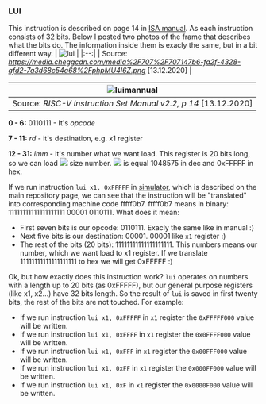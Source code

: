 ### LUI
This instruction is described on page 14 in [ISA manual](https://riscv.org/wp-content/uploads/2017/05/riscv-spec-v2.2.pdf). 
As each instruction consists of 32 bits. Below I posted two photos of the frame that describes what the bits do. The information inside them is exacly the same, but in a bit different way.
| ![lui](https://user-images.githubusercontent.com/43972902/102013637-b861e200-3d51-11eb-84fd-82e637f4335e.png) |
|:--:|
| Source: *https://media.cheggcdn.com/media%2F707%2F707147b6-fa2f-4328-afd2-7a3d68c54a68%2FphpMU4I6Z.png*  [13.12.2020] |

| ![luimannual](https://user-images.githubusercontent.com/43972902/102015145-0b3f9780-3d5a-11eb-9fc1-90a92669eece.png) |
|:--:|
| Source: *RISC-V Instruction Set Manual v2.2, p 14*  [13.12.2020] |

**0 - 6:** 0110111 - It's *opcode*

**7 - 11:**  *rd* - it's destination, e.g. x1 register

**12 - 31:** *imm* - it's number what we want load. This register is 20 bits long, so we can load <img src="https://render.githubusercontent.com/render/math?math=2^{20}-1">  size number. <img src="https://render.githubusercontent.com/render/math?math=2^{20}-1"> is equal 1048575 in dec and 0xFFFFF in hex.

If we run instruction `lui x1, 0xFFFFF` in [simulator](https://www.kvakil.me/venus/), which is described on the main repository page, we can see that the instruction will be "translated" into corresponding machine code fffff0b7. fffff0b7 means in binary: 11111111111111111111 00001 0110111. What does it mean:
- First seven bits is our opcode: 0110111. Exacly the same like in manual :)
- Next five bits is our destination: 00001. 00001 like `x1` register :)
- The rest of the bits (20 bits): 11111111111111111111. This numbers means our number, which we want load to x1 register. If we translate 11111111111111111111 to hex we will get 0xFFFFF :)

Ok, but how exactly does this instruction work? `lui` operates on numbers with a length up to 20 bits (as 0xFFFFF), but our general purpose registers (like x1, x2...) have 32 bits length. So the result of `lui` is saved in first twenty bits, the rest of the bits are not touched. For example:
- If we run instruction `lui x1, 0xFFFFF` in `x1` register the `0xFFFFF000` value will be written.
- If we run instruction `lui x1, 0xFFFF` in `x1` register the `0x0FFFF000` value will be written.
- If we run instruction `lui x1, 0xFFF` in `x1` register the `0x00FFF000` value will be written.
- If we run instruction `lui x1, 0xFF` in `x1` register the `0x000FF000` value will be written.
- If we run instruction `lui x1, 0xF` in `x1` register the `0x0000F000` value will be written.
